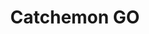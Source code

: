 ---
title:          "Catchemon GO"
event:          "01"
genre:          ["Strategy"]
link:           "https://reapazor.itch.io/catchemon-go"
platforms:      ["macOS", "Linux", "Windows"]
team:           ["Matthew Davey", "Cal Wasylowich"]
controls:       [["Space", "Deploy Cat"], ["Arrow Keys", "Move Camera"]]
social:         ["https://twitter.com/reapazor"]
need-title:     false
screenshots:    [["/content/img/event/01/screenshots-small/catchemongo-000.jpg", "/content/img/event/01/screenshots/catchemongo-000.jpg"],
                 ["/content/img/event/01/screenshots-small/catchemongo-001.jpg", "/content/img/event/01/screenshots/catchemongo-001.jpg"],
                 ["/content/img/event/01/screenshots-small/catchemongo-002.jpg", "/content/img/event/01/screenshots/catchemongo-002.jpg"],
                 ["/content/img/event/01/screenshots-small/catchemongo-003.jpg", "/content/img/event/01/screenshots/catchemongo-003.jpg"]]
teamshots:      [["/content/img/event/01/002.jpg", "/files/events/02/PTBOGameJam01-002.png"]]
submitted:      true
titlebar:       title-005.jpg
---